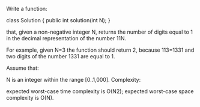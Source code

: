 Write a function:

class Solution { public int solution(int N); }

that, given a non-negative integer N, returns the number of digits equal to 1 in the decimal representation of the number 11N.

For example, given N=3 the function should return 2, because 113=1331 and two digits of the number 1331 are equal to 1.

Assume that:

N is an integer within the range [0..1,000].
Complexity:

expected worst-case time complexity is O(N2);
expected worst-case space complexity is O(N).